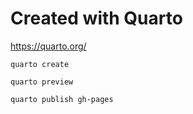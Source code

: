 # Created with Quarto

https://quarto.org/

```
quarto create

quarto preview

quarto publish gh-pages
```